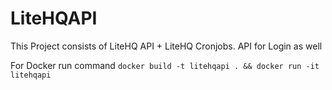 # LiteHQAPI

This Project consists of LiteHQ API + LiteHQ Cronjobs.
API for Login as well


For Docker run command `docker build -t litehqapi . && docker run -it litehqapi`
